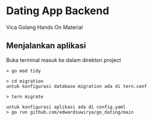 # Dating App Backend
Vica Golang Hands On Material 

## Menjalankan aplikasi
Buka terminal masuk ke dalam direktori project
```shell
> go mod tidy

> cd migration
untuk konfigurasi database migration ada di tern.conf

> tern migrate

untuk konfigurasi aplikasi ada di config.yaml
> go run github.com/edwardsuwirya/go_dating/main
```
